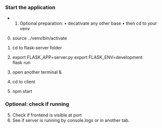 
### Start the application ###

- 1. Optional preparation:
• decativate any other base
• then cd to your venv

0. source ../venv/bin/activate
1. cd to flask-server folder

2. export FLASK_APP=server.py
   export FLASK_ENV=development  
   flask run

3. open another terminal &

3. cd to client
4. npm start

### Optional: check if running ###
5. Check if frontend is visible at port
6. See if server is running by console.logs or in another tab. 
